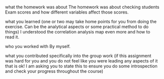 what the homework was about
The homework was about checking students Exam scores and how different variables affect those scores.

what you learned (one or two may take home points for you from doing the exercise. Can be the analytical aspects or some practical method to do things)
I understood the correlation analysis map even more and how to read it.

who you worked with
By myself.

what you contributed specifically into the group work (if this assignment was hard for you and you do not feel like you were leading any aspects 
of it that is ok! I am asking you to state this to ensure you do some introspection and check your progress throughout the course)

